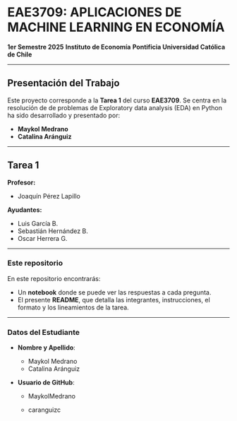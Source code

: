 # EAE3709: APLICACIONES DE MACHINE LEARNING EN ECONOMÍA
**1er Semestre 2025**
**Instituto de Economía**
**Pontificia Universidad Católica de Chile**

---

## Presentación del Trabajo

Este proyecto corresponde a la **Tarea 1** del curso **EAE3709**. Se centra en la resolución de de problemas de Exploratory data analysis (EDA) en Python ha sido desarrollado y presentado por:

- **Maykol Medrano**
- **Catalina Aránguiz**

---

## Tarea 1

**Profesor:**
- Joaquín Pérez Lapillo

**Ayudantes:**
- Luis García B.
- Sebastián Hernández B.
- Oscar Herrera G.

---

### Este repositorio

En este repositorio encontrarás:
- Un **notebook** donde se puede ver las respuestas a cada pregunta.
- El presente **README**, que detalla las integrantes, instrucciones, el formato y los lineamientos de la tarea.

---

### Datos del Estudiante

- **Nombre y Apellido**:
  - Maykol Medrano
  - Catalina Aránguiz

- **Usuario de GitHub**:
  - MaykolMedrano

  - caranguizc

